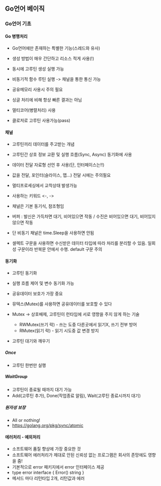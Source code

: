 ## Go언어 베이직

### Go언어 기초

#### Go 병행처리
- Go언어에만 존재하는 특별한 기능(스레드와 유사)
- 생성 방법이 매우 간단하고 리소스 적게 사용(!)
- 동시에 고루틴 생성 실행 가능
- 비동기적 함수 루틴 실행 -> 채널을 통한 통신 가능
- 공유메모리 사용시 주의 필요
- 싱글 처리에 비해 항상 빠른 결과는 아님

- 멀티코어(병렬처리) 사용
- 클로저로 고루틴 사용가능(pass)

#### 채널
- 고루틴끼리 데이터를 주고받는 개념
- 고루틴간 상호 정보 교환 및 실행 흐름(Sync, Async) 동기화에 사용
- 데이터 전달 자료형 선언 후 사용(단, 인터페이스는!!)
- 값을 전달, 포인터(슬라이스, 맵...) 전달 시에는 주의필요
- 멀티프로세싱에서 교착상태 발생가능
- 사용하는 키워드 <-, ->

- 채널은 기본 동기식, 참조형임
- 버퍼 : 발신은 가득차면 대기, 비어있으면 작동 / 수진은 비어있으면 대기, 비어있지 않으면 작동
- 단 비동기 채널은 time.Sleep을 사용하면 안됨

- 셀렉트 구문을 사용하면 수신받은 데이터 타입에 따라 처리를 분리할 수 있음. 일회성 구문이라 반복문 안에서 수행. default 구문 주의

#### 동기화
- 고루틴 동기화
- 실행 흐름 제어 및 변수 동기화 가능
- 공유데이터 보호가 가장 중요
- 뮤텍스(Mutex)를 사용하면 공유데이터를 보호할 수 있다
- Mutex -> 상호배제, 고루틴이 런타임에 서로 영향을 주지 않게 하는 기술
	- RWMutex(쓰기 락) - 쓰는 도중 다른곳에서 읽기X, 쓰기 전부 방어
	- RMutex(읽기 락) - 읽기 시도중 값 변경 방지

- 고루틴 대기와 깨우기

##### Once
- 고루틴 한번만 실행

##### WaitGroup
- 고루틴이 종료될 때까지 대기 가능
- Add(고루틴 추가), Done(작업종료 알림), Wait(고루틴 종료시까지 대기)

##### 원자성 보장
- All or nothing!
- https://golang.org/pkg/sync/atomic

#### 에러처리 - 예외처리
- 소프트웨어 품질 향상에 가장 중요한 것
- 소프트웨어 에러처리가 제대로 안된 신뢰성 없는 프로그램은 회사의 존망에도 영향을 줌!
- 기본적으로 error 패키지에서 error 인터페이스 제공
- type error interface { Error() string }
- 메서드 마다 리턴타입 2개, 리턴값과 에러